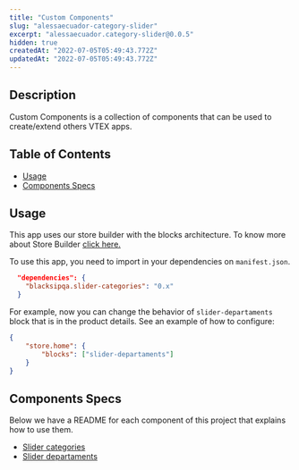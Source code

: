 ```yaml
---
title: "Custom Components"
slug: "alessaecuador-category-slider"
excerpt: "alessaecuador.category-slider@0.0.5"
hidden: true
createdAt: "2022-07-05T05:49:43.772Z"
updatedAt: "2022-07-05T05:49:43.772Z"
---
```

## Description

Custom Components is a collection of components that can be used to create/extend others VTEX apps.

## Table of Contents

-   [Usage](#usage)
-   [Components Specs](#components-specs)

## Usage

This app uses our store builder with the blocks architecture. To know more about Store Builder [click here.](https://help.vtex.com/en/tutorial/understanding-storebuilder-and-stylesbuilder#structuring-and-configuring-our-store-with-object-object)

To use this app, you need to import in your dependencies on `manifest.json`.

```json
  "dependencies": {
    "blacksipqa.slider-categories": "0.x"
  }
```

For example, now you can change the behavior of `slider-departaments` block that is in the product details. See an example of how to configure:

```json
{
    "store.home": {
        "blocks": ["slider-departaments"]
    }
}
```

## Components Specs

Below we have a README for each component of this project that explains how to use them.

-   [Slider categories](SliderCategories.md)
-   [Slider departaments](SliderDepartaments.md)